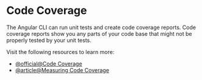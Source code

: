 # Code Coverage

The Angular CLI can run unit tests and create code coverage reports. Code coverage reports show you any parts of your code base that might not be properly tested by your unit tests.

Visit the following resources to learn more:

- [@official@Code Coverage](https://angular.dev/guide/testing/code-coverage)
- [@article@Measuring Code Coverage](https://testing-angular.com/measuring-code-coverage/)